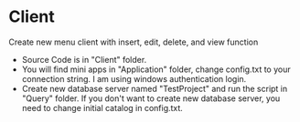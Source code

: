 # Client
Create new menu client with insert, edit, delete, and view function

- Source Code is in "Client" folder.
- You will find mini apps in "Application" folder, change config.txt to your connection string. I am using windows authentication login.
- Create new database server named "TestProject" and run the script in "Query" folder. If you don't want to create new database server, you need to change initial catalog in config.txt.
